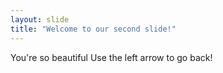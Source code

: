 ```yaml
---
layout: slide
title: "Welcome to our second slide!"
---
```

You're so beautiful
Use the left arrow to go back!
